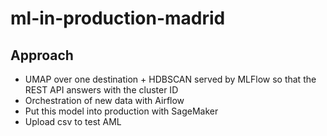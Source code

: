 # ml-in-production-madrid

## Approach

- UMAP over one destination + HDBSCAN served by MLFlow so that the REST API answers with the cluster ID
- Orchestration of new data with Airflow
- Put this model into production with SageMaker
- Upload csv to test AML
